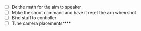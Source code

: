 - [ ] Do the math for the aim to speaker
- [ ] Make the shoot command and have it reset the aim when shot
- [ ] Bind stuff to controller
- [ ] Tune camera placements****